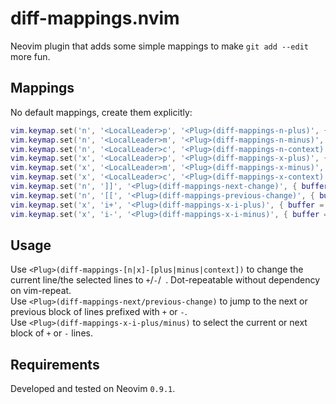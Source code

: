 # diff-mappings.nvim
Neovim plugin that adds some simple mappings to make `git add --edit` more fun.

## Mappings
No default mappings, create them explicitly:
```lua
vim.keymap.set('n', '<LocalLeader>p', '<Plug>(diff-mappings-n-plus)', { buffer = true })
vim.keymap.set('n', '<LocalLeader>m', '<Plug>(diff-mappings-n-minus)', { buffer = true })
vim.keymap.set('n', '<LocalLeader>c', '<Plug>(diff-mappings-n-context)', { buffer = true })
vim.keymap.set('x', '<LocalLeader>p', '<Plug>(diff-mappings-x-plus)', { buffer = true })
vim.keymap.set('x', '<LocalLeader>m', '<Plug>(diff-mappings-x-minus)', { buffer = true })
vim.keymap.set('x', '<LocalLeader>c', '<Plug>(diff-mappings-x-context)', { buffer = true })
vim.keymap.set('n', ']]', '<Plug>(diff-mappings-next-change)', { buffer = true })
vim.keymap.set('n', '[[', '<Plug>(diff-mappings-previous-change)', { buffer = true })
vim.keymap.set('x', 'i+', '<Plug>(diff-mappings-x-i-plus)', { buffer = true })
vim.keymap.set('x', 'i-', '<Plug>(diff-mappings-x-i-minus)', { buffer = true })
```

## Usage
Use `<Plug>(diff-mappings-[n|x]-[plus|minus|context])` to change the current line/the selected lines to `+`/`-`/` `. Dot-repeatable without dependency on vim-repeat.   
Use `<Plug>(diff-mappings-next/previous-change)` to jump to the next or previous block of lines prefixed with `+` or `-`.  
Use `<Plug>(diff-mappings-x-i-plus/minus)` to select the current or next block of `+` or `-` lines.

## Requirements
Developed and tested on Neovim `0.9.1`.
